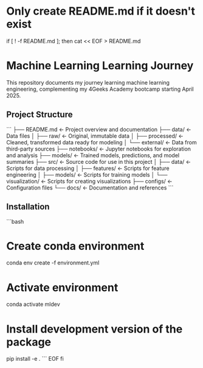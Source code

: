 # Only create README.md if it doesn't exist
if [ ! -f README.md ]; then
  cat << EOF > README.md
# Machine Learning Learning Journey

This repository documents my journey learning machine learning engineering, complementing my 4Geeks Academy bootcamp starting April 2025.

## Project Structure

\`\`\`
├── README.md             <- Project overview and documentation
├── data/                 <- Data files
│   ├── raw/              <- Original, immutable data
│   ├── processed/        <- Cleaned, transformed data ready for modeling
│   └── external/         <- Data from third-party sources
├── notebooks/            <- Jupyter notebooks for exploration and analysis
├── models/               <- Trained models, predictions, and model summaries
├── src/                  <- Source code for use in this project
│   ├── data/             <- Scripts for data processing
│   ├── features/         <- Scripts for feature engineering
│   ├── models/           <- Scripts for training models
│   └── visualization/    <- Scripts for creating visualizations
├── configs/              <- Configuration files
└── docs/                 <- Documentation and references
\`\`\`

## Installation

\`\`\`bash
# Create conda environment
conda env create -f environment.yml

# Activate environment
conda activate mldev

# Install development version of the package
pip install -e .
\`\`\`
EOF
fi